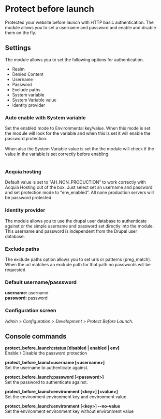 # Protect before launch
Protected your website before launch with HTTP basic authentication.
The module allows you to set a username and password and enable and
disable them on the fly.

## Settings
The module allows you to set the following options for authentication.

* Realm
* Denied Content
* Username
* Password
* Exclude paths
* System variable
* System Variable value
* Identity provider

### Auto enable with System variable
Set the enabled mode to Environmental key/value.
When this mode is set the module will look for the variable and
when this is set it will enable the password protection.<br />
<br />
When also the System Variable value is set the the module will check
if the value in the variable is set correctly before enabling.<br />
<br />
### Acquia hosting
Default value is set to "AH\_NON\_PRODUCTION" to work correctly with
Acquia Hosting out of the box. Just select set an username and 
password and set protection mode to "env_enabled". All none 
production servers will be password protected.

### Identity provider
The module allows you to use the drupal user database to authenticate
against or the simple username and password set directly into the
module. This username and password is independent from the Drupal
user database.

### Exclude paths
The exclude paths option allows you to set urls or patterns (preg_match).
When the url matches an exclude path for that path no passwords will be
requested.

### Default username/passsword
**username:** username<br />
**password:** password

### Configuration screen
_Admin_ > _Configuration_ > _Development_ > _Protect Before Launch_.

## Console commands

**protect\_before\_launch:status [disabled | enabled | env]**<br />
Enable / Disable the password protection

**protect\_before\_launch:username [\<username\>]**<br />
Set the username to authenticate against.

**protect\_before\_launch:password [\<password\>]**<br />
Set the password to authenticate against.

**protect\_before\_launch:environment [\<key\>] [\<value\>]**<br />
Set the environment environment key and environment value

**protect\_before\_launch:environment [\<key\>] --no-value**<br />
Set the environment environment key without environment value

